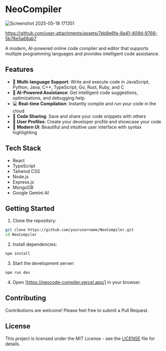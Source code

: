 # NeoCompiler

![Screenshot 2025-05-18 171351](https://github.com/user-attachments/assets/f3a2283b-a21b-41d4-87ca-c4bc964a661e)


https://github.com/user-attachments/assets/7eb8e6fa-8a41-409d-9766-5b78e5a68ab7




A modern, AI-powered online code compiler and editor that supports multiple programming languages and provides intelligent code assistance.

## Features

- 🚀 **Multi-language Support**: Write and execute code in JavaScript, Python, Java, C++, TypeScript, Go, Rust, Ruby, and C
- 🤖 **AI-Powered Assistance**: Get intelligent code suggestions, optimizations, and debugging help
- 💻 **Real-time Compilation**: Instantly compile and run your code in the cloud
- 🔄 **Code Sharing**: Save and share your code snippets with others
- 👥 **User Profiles**: Create your developer profile and showcase your code
- 🎨 **Modern UI**: Beautiful and intuitive user interface with syntax highlighting

## Tech Stack

- React
- TypeScript
- Tailwind CSS
- Node.js
- Express.js
- MongoDB
- Google Gemini AI

## Getting Started

1. Clone the repository:
```bash
git clone https://github.com/yourusername/NeoCompiler.git
cd NeoCompiler
```

2. Install dependencies:
```bash
npm install
```

3. Start the development server:
```bash
npm run dev
```

4. Open [https://neocode-compiler.vercel.app/] in your browser.

## Contributing

Contributions are welcome! Please feel free to submit a Pull Request.

## License

This project is licensed under the MIT License - see the [LICENSE](LICENSE) file for details.

